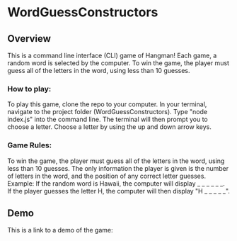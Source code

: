 # WordGuessConstructors

## Overview 
This is a command line interface (CLI) game of Hangman! 
Each game, a random word is selected by the computer. To win the game, the player must guess all of the letters in the word, using less than 10 guesses. 

### How to play:
To play this game, clone the repo to your computer. In your terminal, navigate to the project folder (WordGuessConstructors). Type "node index.js" into the command line. 
The terminal will then prompt you to choose a letter. Choose a letter by using the up and down arrow keys. 

### Game Rules: 
To win the game, the player must guess all of the letters in the word, using less than 10 guesses. 
The only information the player is given is the number of letters in the word, and the position of any correct letter guesses. 
Example: If the random word is Hawaii, the computer will display _ _ _ _ _ _. If the player guesses the letter H, the computer will then display "H _ _ _ _ _". 


## Demo
This is a link to a demo of the game: 
